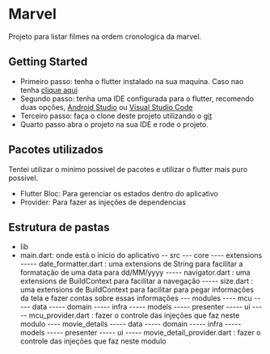 # Marvel

Projeto para listar filmes na ordem cronologica da marvel.

## Getting Started

- Primeiro passo: tenha o flutter instalado na sua maquina. Caso nao tenha [clique aqui](https://docs.flutter.dev/get-started/install)
- Segundo passo: tenha uma IDE configurada para o flutter, recomendo duas opções, [Android Studio](https://developer.android.com/studio?gclid=CjwKCAjw9pGjBhB-EiwAa5jl3Botj8xaOVWTeQ_ULegGS1pa6WEReQg5Mg99oBgYs68-djOoB42ZKhoCE2MQAvD_BwE&gclsrc=aw.ds) ou [Visual Studio Code](https://code.visualstudio.com/download)
- Terceiro passo: faça o clone deste projeto utilizando o [git](https://git-scm.com/book/en/v2/Getting-Started-Installing-Git)
- Quarto passo abra o projeto na sua IDE e rode o projeto.

## Pacotes utilizados

Tentei utilizar o minimo possivel de pacotes e utilizar o flutter mais puro possivel.

- Flutter Bloc: Para gerenciar os estados dentro do aplicativo
- Provider: Para fazer as injeções de dependencias

## Estrutura de pastas

- lib
- main.dart: onde está o inicio do aplicativo
-- src
--- core
---- extensions
----- date_formatter.dart : uma extensions de String para facilitar a formatação de uma data para dd/MM/yyyy
----- navigator.dart : uma extensions de BuildContext para facilitar a navegação
----- size.dart : uma extensions de BuildContext para facilitar para pegar informações da tela e fazer contas sobre essas informações
--- modules
---- mcu
----- data
----- domain
----- infra
----- models
----- presenter
----- ui
----- mcu_provider.dart : fazer o controle das injeções que faz neste modulo
---- movie_details
----- data
----- domain
----- infra
----- models
----- presenter
----- ui
----- movie_detail_provider.dart : fazer o controle das injeções que faz neste modulo

